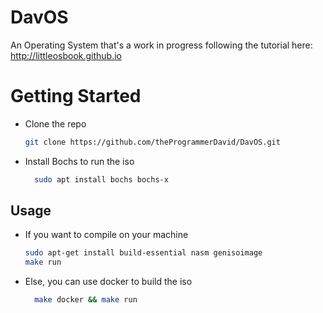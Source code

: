# DavOS
An Operating System that's a work in progress following the tutorial here: http://littleosbook.github.io

# Getting Started
- Clone the repo 
    ```bash
    git clone https://github.com/theProgrammerDavid/DavOS.git
    ```
- Install Bochs to run the iso
  ```bash
    sudo apt install bochs bochs-x
  ```
## Usage


- If you want to compile on your machine
    ```bash
    sudo apt-get install build-essential nasm genisoimage 
    make run
    ```
- Else, you can use docker to build the iso
  ```bash
    make docker && make run
  ```

